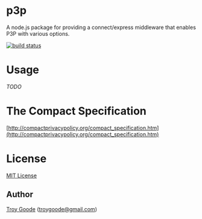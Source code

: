 # p3p

A node.js package for providing a connect/express middleware that enables P3P with various options.

[![build status](https://secure.travis-ci.org/TroyGoode/node-p3p.png)](http://travis-ci.org/TroyGoode/node-p3p)

# Usage

*TODO*

# The Compact Specification

[http://compactprivacypolicy.org/compact_specification.htm](http://compactprivacypolicy.org/compact_specification.htm)

# License

[MIT License](http://www.opensource.org/licenses/mit-license.php)

## Author

[Troy Goode](https://github.com/TroyGoode) ([troygoode@gmail.com](mailto:troygoode@gmail.com))
